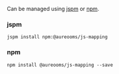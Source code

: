 Can be managed using
[jspm](http://jspm.io)
or [npm](https://github.com/npm/npm).

### jspm
```terminal
jspm install npm:@aureooms/js-mapping
```

### npm
```terminal
npm install @aureooms/js-mapping --save
```
